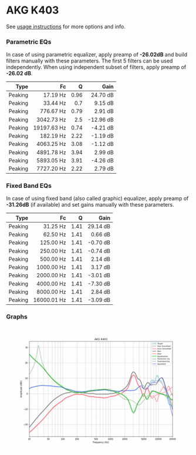 # AKG K403
See [usage instructions](https://github.com/jaakkopasanen/AutoEq#usage) for more options and info.

### Parametric EQs
In case of using parametric equalizer, apply preamp of **-26.02dB** and build filters manually
with these parameters. The first 5 filters can be used independently.
When using independent subset of filters, apply preamp of **-26.02 dB**.

| Type    | Fc          |    Q | Gain      |
|--------:|------------:|-----:|----------:|
| Peaking | 17.19 Hz    | 0.96 | 24.70 dB  |
| Peaking | 33.44 Hz    | 0.7  | 9.15 dB   |
| Peaking | 776.67 Hz   | 0.79 | 2.91 dB   |
| Peaking | 3042.73 Hz  | 2.5  | -12.96 dB |
| Peaking | 19197.63 Hz | 0.74 | -4.21 dB  |
| Peaking | 182.19 Hz   | 2.22 | -1.19 dB  |
| Peaking | 4063.25 Hz  | 3.08 | -1.12 dB  |
| Peaking | 4891.78 Hz  | 3.94 | 2.99 dB   |
| Peaking | 5893.05 Hz  | 3.91 | -4.26 dB  |
| Peaking | 7727.20 Hz  | 2.22 | 2.79 dB   |

### Fixed Band EQs
In case of using fixed band (also called graphic) equalizer, apply preamp of **-31.26dB**
(if available) and set gains manually with these parameters.

| Type    | Fc          |    Q | Gain     |
|--------:|------------:|-----:|---------:|
| Peaking | 31.25 Hz    | 1.41 | 29.14 dB |
| Peaking | 62.50 Hz    | 1.41 | 0.66 dB  |
| Peaking | 125.00 Hz   | 1.41 | -0.70 dB |
| Peaking | 250.00 Hz   | 1.41 | -0.74 dB |
| Peaking | 500.00 Hz   | 1.41 | 2.14 dB  |
| Peaking | 1000.00 Hz  | 1.41 | 3.17 dB  |
| Peaking | 2000.00 Hz  | 1.41 | -3.01 dB |
| Peaking | 4000.00 Hz  | 1.41 | -7.30 dB |
| Peaking | 8000.00 Hz  | 1.41 | 2.84 dB  |
| Peaking | 16000.01 Hz | 1.41 | -3.09 dB |

### Graphs
![](./AKG%20K403.png)